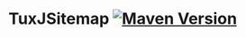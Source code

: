 # TuxJSitemap [![Maven Version](https://mvnhelper.potatocorp.dev/kingtux/me.kingtux/tuxjsitemap/badge.png)](https://mvnhelper.potatocorp.dev/kingtux/me.kingtux/tuxjsitemap)